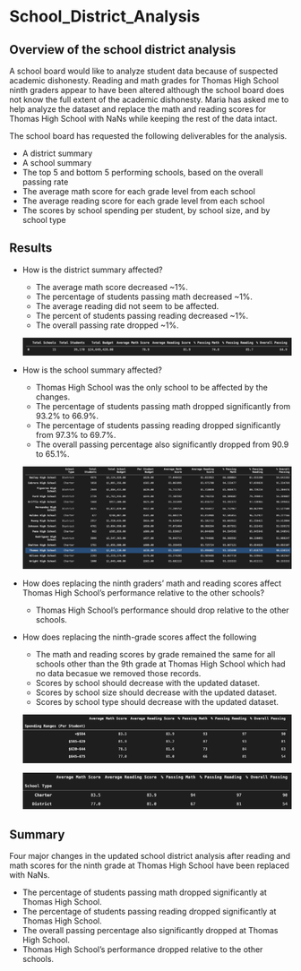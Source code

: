 # School_District_Analysis
## Overview of the school district analysis
A school board would like to analyze student data because of suspected academic dishonesty.  Reading and math grades for Thomas High School ninth graders appear to have been altered although the school board does not know the full extent of the academic dishonesty.  Maria has asked me to help analyze the dataset and replace the math and reading scores for Thomas High School with NaNs while keeping the rest of the data intact.

The school board has requested the following deliverables for the analysis.
- A district summary
- A school summary
- The top 5 and bottom 5 performing schools, based on the overall passing rate
- The average math score for each grade level from each school
- The average reading score for each grade level from each school
- The scores by school spending per student, by school size, and by school type

## Results
- How is the district summary affected?
  - The average math score decreased ~1%.
  - The percentage of students passing math decreased ~1%.
  - The average reading did not seem to be affected.
  - The percent of students passing reading decreased ~1%.
  - The overall passing rate dropped ~1%.
  
  ![](Resources/NewDistrictSummary.png)

- How is the school summary affected?
  - Thomas High School was the only school to be affected by the changes.
  - The percentage of students passing math dropped significantly from 93.2% to 66.9%.
  - The percentage of students passing reading dropped significantly from 97.3% to 69.7%.
  - The overall passing percentage also significantly dropped from 90.9 to 65.1%.
  
  ![](Resources/NewSchoolSummary.png)

- How does replacing the ninth graders’ math and reading scores affect Thomas High School’s performance relative to the other schools?
  - Thomas High School’s performance should drop relative to the other schools.

- How does replacing the ninth-grade scores affect the following
  - The math and reading scores by grade remained the same for all schools other than the 9th grade at Thomas High School which had no data becasue we removed those records.
  - Scores by school should decrease with the updated dataset.
  - Scores by school size should decrease with the updated dataset.
  - Scores by school type should decrease with the updated dataset.
  
  ![](Resources/ScoresBySchoolSpending.png)
  
  ![](Resources/ScoresBySchoolType.png)

## Summary
Four major changes in the updated school district analysis after reading and math scores for the ninth grade at Thomas High School have been replaced with NaNs.
- The percentage of students passing math dropped significantly at Thomas High School.
- The percentage of students passing reading dropped significantly at Thomas High School.
- The overall passing percentage also significantly dropped at Thomas High School.
- Thomas High School’s performance dropped relative to the other schools.
